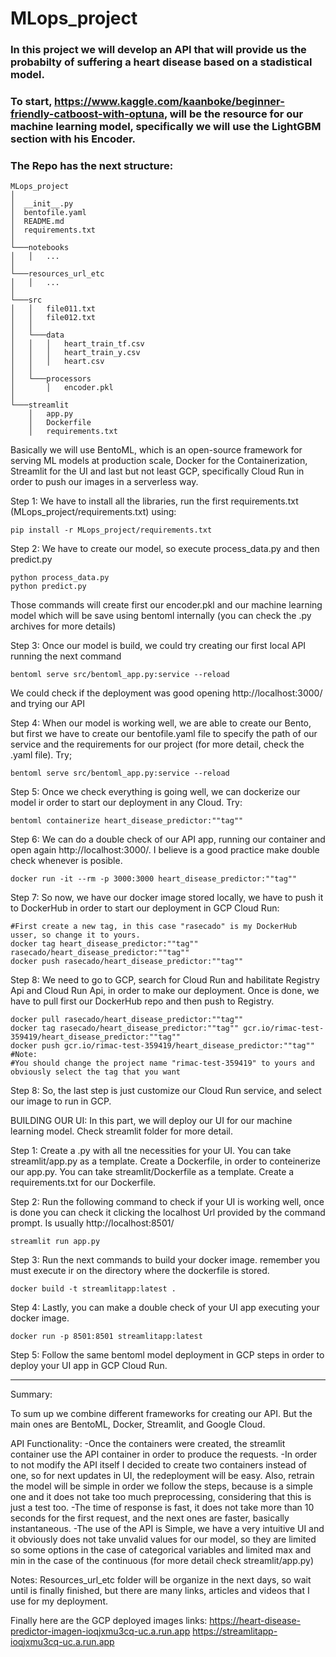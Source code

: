 # MLops_project
### In this project we will develop an API that will provide us the probabilty of suffering a heart disease based on a stadistical model.
### To start, https://www.kaggle.com/kaanboke/beginner-friendly-catboost-with-optuna, will be the resource for our machine learning model, specifically we will use the LightGBM section with his Encoder.
### The Repo has the next structure:
```
MLops_project
│
│  __init__.py
│  bentofile.yaml
│  README.md
│  requirements.txt
│
└───notebooks
│   │   ...
│
└───resources_url_etc
│   │   ...
│
└───src
│   │   file011.txt
│   │   file012.txt
│   │
│   └───data
│   │   │   heart_train_tf.csv
│   │   │   heart_train_y.csv
│   │   │   heart.csv
│   │   
│   └───processors
│       │   encoder.pkl
│
└───streamlit
    │   app.py
    │   Dockerfile
    │   requirements.txt
```
Basically we will use BentoML, which is an open-source framework for serving ML models at production scale, Docker for the Containerization, Streamlit for the UI and last but not least GCP, specifically Cloud Run in order to push our images in a serverless way.

Step 1:
We have to install all the libraries, run the first requirements.txt (MLops_project/requirements.txt) using:
```
pip install -r MLops_project/requirements.txt
```
Step 2:
We have to create our model, so execute process_data.py and then predict.py
```
python process_data.py
python predict.py
```
Those commands will create first our encoder.pkl and our machine learning model which will be save using bentoml internally (you can check the .py archives for more details)

Step 3:
Once our model is build, we could try creating our first local API running the next command
```
bentoml serve src/bentoml_app.py:service --reload
```
We could check if the deployment was good opening http://localhost:3000/ and trying our API

Step 4:
When our model is working well, we are able to create our Bento, but first we have to create our bentofile.yaml file to specify the path of our service and the requirements for our project (for more detail, check the .yaml file). Try;
```
bentoml serve src/bentoml_app.py:service --reload
```
Step 5:
Once we check everything is going well, we can dockerize our model ir order to start our deployment in any Cloud. Try:
```
bentoml containerize heart_disease_predictor:""tag""
```
Step 6:
We can do a double check of our API app, running our container and open again http://localhost:3000/. I believe is a good practice make double check whenever is posible.
```
docker run -it --rm -p 3000:3000 heart_disease_predictor:""tag""
```
Step 7:
So now, we have our docker image stored locally, we have to push it to DockerHub in order to start our deployment in GCP Cloud Run:
```
#First create a new tag, in this case "rasecado" is my DockerHub usser, so change it to yours.
docker tag heart_disease_predictor:""tag"" rasecado/heart_disease_predictor:""tag""
docker push rasecado/heart_disease_predictor:""tag""
```
Step 8:
We need to go to GCP, search for Cloud Run and habilitate Registry Api and Cloud Run Api, in order to make our deployment.
Once is done, we have to pull first our DockerHub repo and then push to Registry.
```
docker pull rasecado/heart_disease_predictor:""tag""
docker tag rasecado/heart_disease_predictor:""tag"" gcr.io/rimac-test-359419/heart_disease_predictor:""tag""
docker push gcr.io/rimac-test-359419/heart_disease_predictor:""tag""
#Note:
#You should change the project name "rimac-test-359419" to yours and obviously select the tag that you want
```
Step 8:
So, the last step is just customize our Cloud Run service, and select our image to run in GCP.

BUILDING OUR UI:
In this part, we will deploy our UI for our machine learning model. Check streamlit folder for more detail.

Step 1:
Create a .py with all tne necessities for your UI. You can take streamlit/app.py as a template.
Create a Dockerfile, in order to conteinerize our app.py.  You can take streamlit/Dockerfile as a template.
Create a requirements.txt for our Dockerfile.

Step 2:
Run the following command to check if your UI is working well, once is done you can check it clicking the localhost Url provided by the command prompt. Is usually http://localhost:8501/
```
streamlit run app.py
```
Step 3:
Run the next commands to build your docker image. remember you must execute ir on the directory where the dockerfile is stored.
```
docker build -t streamlitapp:latest .
```
Step 4:
Lastly, you can make a double check of your UI app executing your docker image.
```
docker run -p 8501:8501 streamlitapp:latest
```
Step 5:
Follow the same bentoml model deployment in GCP steps in order to deploy your UI app in GCP Cloud Run.

-------------------------------------------------------------------------------------------------------------
Summary:

To sum up we combine different frameworks for creating our API. But the main ones are BentoML, Docker, Streamlit, and Google Cloud.

API Functionality:
-Once the containers were created, the streamlit container use the API container in order to produce the requests.
-In order to not modify the API itself I decided to create two containers instead of one, so for next updates in UI, the redeployment will be easy.
Also, retrain the model will be simple in order we follow the steps, because is a simple one and it does not take too much preprocessing, considering that this is just a test too.
-The time of response is fast, it does not take more than 10 seconds for the first request, and the next ones are faster, basically instantaneous.
-The use of the API is Simple, we have a very intuitive UI and it obviously does not take unvalid values for our model, so they are limited so some options in the case of categorical variables and limited max and min in the case of the continuous (for more detail check streamlit/app.py)

Notes:
Resources_url_etc folder will be organize in the next days, so wait until is finally finished, but there are many links, articles and videos that I use for my deployment.

Finally here are the GCP deployed images links:
https://heart-disease-predictor-imagen-ioqjxmu3cq-uc.a.run.app
https://streamlitapp-ioqjxmu3cq-uc.a.run.app
